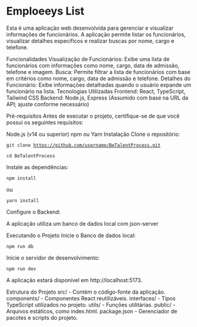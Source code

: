 <h1>Emploeeys List</h1>
Esta é uma aplicação web desenvolvida para gerenciar e visualizar informações de funcionários. A aplicação permite listar os funcionários, visualizar detalhes específicos e realizar buscas por nome, cargo e telefone.

Funcionalidades
Visualização de Funcionários: Exibe uma lista de funcionários com informações como nome, cargo, data de admissão, telefone e imagem.
Busca: Permite filtrar a lista de funcionários com base em critérios como nome, cargo, data de admissão e telefone.
Detalhes do Funcionário: Exibe informações detalhadas quando o usuário expande um funcionário na lista.
Tecnologias Utilizadas
Frontend: React, TypeScript, Tailwind CSS
Backend: Node.js, Express (Assumido com base na URL da API; ajuste conforme necessário)

Pré-requisitos
Antes de executar o projeto, certifique-se de que você possui os seguintes requisitos:

Node.js (v14 ou superior)
npm ou Yarn
Instalação
Clone o repositório:

<code>git clone https://github.com/username/BeTalentProcess.git</code>

<code>cd BeTalentProcess</code>

Instale as dependências:

<code>npm install</code>

ou

<code>yarn install</code>

Configure o Backend:

A aplicação utiliza um banco de dados local com json-server

Executando o Projeto
Inicie o Banco de dados local:

<code>npm run db</code>

Inicie o servidor de desenvolvimento:

<code>npm run dev</code>

A aplicação estará disponível em http://localhost:5173.


Estrutura do Projeto
src/ - Contém o código-fonte da aplicação.
components/ - Componentes React reutilizáveis.
interfaces/ - Tipos TypeScript utilizados no projeto.
utils/ - Funções utilitárias.
public/ - Arquivos estáticos, como index.html.
package.json - Gerenciador de pacotes e scripts do projeto.

